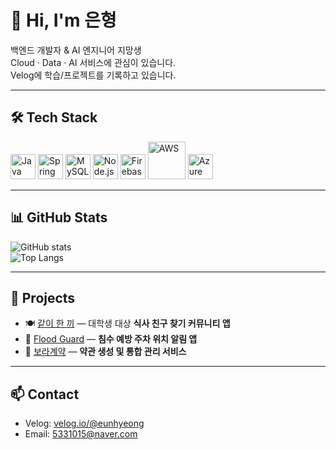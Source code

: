 # 👋 Hi, I'm 은형

백엔드 개발자 & AI 엔지니어 지망생  
Cloud · Data · AI 서비스에 관심이 있습니다.  
Velog에 학습/프로젝트를 기록하고 있습니다.  

---

## 🛠 Tech Stack

<p>
  <img src="https://cdn.jsdelivr.net/gh/devicons/devicon/icons/java/java-original.svg" width="40" alt="Java"/>
  <img src="https://cdn.jsdelivr.net/gh/devicons/devicon/icons/spring/spring-original.svg" width="40" alt="Spring Boot"/>
  <img src="https://cdn.jsdelivr.net/gh/devicons/devicon/icons/mysql/mysql-original.svg" width="40" alt="MySQL"/>
  <img src="https://cdn.jsdelivr.net/gh/devicons/devicon/icons/nodejs/nodejs-original.svg" width="40" alt="Node.js"/>
  <img src="https://cdn.jsdelivr.net/gh/devicons/devicon/icons/firebase/firebase-plain.svg" width="40" alt="Firebase"/>
  <img src="https://cdn.jsdelivr.net/gh/devicons/devicon/icons/amazonwebservices/amazonwebservices-plain-wordmark.svg" width="60" alt="AWS"/>
  <img src="https://cdn.jsdelivr.net/gh/devicons/devicon/icons/azure/azure-original.svg" width="40" alt="Azure"/>
</p>

---

## 📊 GitHub Stats

![GitHub stats](https://github-readme-stats.vercel.app/api?username=eunhyeongJo&show_icons=true&theme=default)  
![Top Langs](https://github-readme-stats.vercel.app/api/top-langs/?username=eunhyeongJo&layout=compact&theme=default)

---

## 🚀 Projects
- 🍽 [같이 한 끼](#) — 대학생 대상 **식사 친구 찾기 커뮤니티 앱**   
- 🚗 [Flood Guard](#) — **침수 예방 주차 위치 알림 앱**   
- 📑 [보라계약](#) — **약관 생성 및 통합 관리 서비스**  

---

## 📫 Contact
- Velog: [velog.io/@eunhyeong](https://velog.io/@eunhyeong/posts)  
- Email: 5331015@naver.com  

